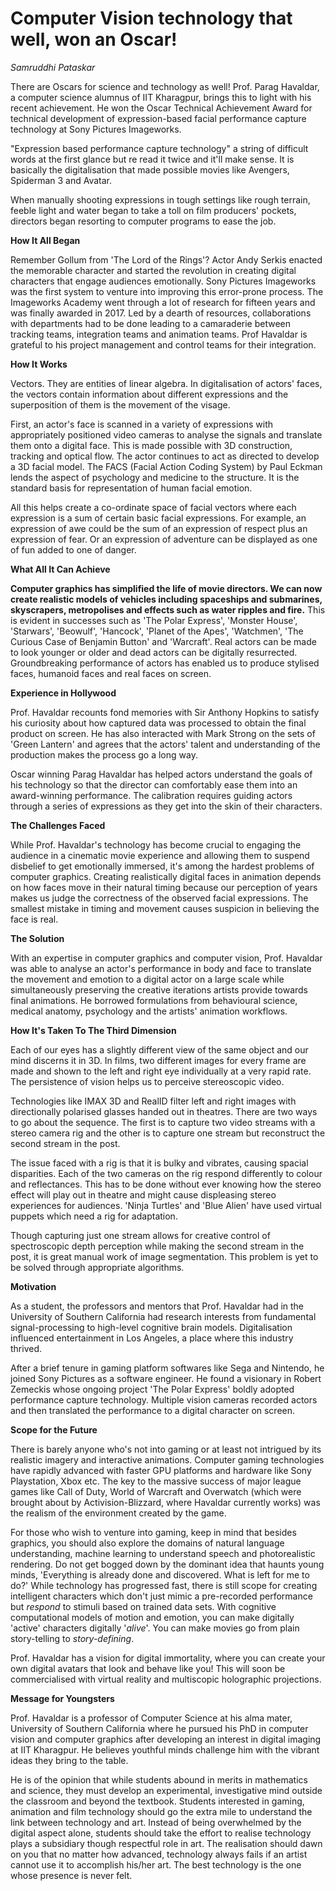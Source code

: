 

#  Computer Vision technology that well, won an Oscar!

_Samruddhi Pataskar_

There are Oscars for science and technology as well! Prof. Parag Havaldar, a computer science alumnus of IIT Kharagpur, brings this to light with his recent achievement. He won the Oscar Technical Achievement Award for technical development of expression-based facial performance capture technology at Sony Pictures Imageworks.

&quot;Expression based performance capture technology&quot; a string of difficult words at the first glance but re read it twice and it&#39;ll make sense. It is basically the digitalisation that made possible movies like Avengers, Spiderman 3 and Avatar.

When manually shooting expressions in tough settings like rough terrain, feeble light and water began to take a toll on film producers&#39; pockets, directors began resorting to computer programs to ease the job.

**How It All Began**

 Remember Gollum from &#39;The Lord of the Rings&#39;? Actor Andy Serkis enacted the memorable character and started the revolution in creating digital characters that engage audiences emotionally. Sony Pictures Imageworks was the first system to venture into improving this error-prone process. The Imageworks Academy went through a lot of research for fifteen years and was finally awarded in 2017. Led by a dearth of resources, collaborations with departments had to be done leading to a camaraderie between tracking teams, integration teams and animation teams. Prof Havaldar is grateful to his project management and control teams for their integration.



 

**How It Works**

 Vectors. They are entities of linear algebra. In digitalisation of actors&#39; faces, the vectors contain information about different expressions and the superposition of them is the movement of the visage.

 First, an actor&#39;s face is scanned in a variety of expressions with appropriately positioned video cameras to analyse the signals and translate them onto a digital face. This is made possible with 3D construction, tracking and optical flow. The actor continues to act as directed to develop a 3D facial model. The FACS (Facial Action Coding System) by Paul Eckman lends the aspect of psychology and medicine to the structure. It is the standard basis for representation of human facial emotion.

 All this helps create a co-ordinate space of facial vectors where each expression is a sum of certain basic facial expressions. For example, an expression of awe could be the sum of an expression of respect plus an expression of fear. Or an expression of adventure can be displayed as one of fun added to one of danger.



**What All It Can Achieve**

  **Computer graphics has simplified the life of movie directors. We can now create realistic models of vehicles including spaceships and submarines, skyscrapers, metropolises and effects such as water ripples and fire.** This is evident in successes such as &#39;The Polar Express&#39;, &#39;Monster House&#39;, &#39;Starwars&#39;, &#39;Beowulf&#39;, &#39;Hancock&#39;, &#39;Planet of the Apes&#39;, &#39;Watchmen&#39;, &#39;The Curious Case of Benjamin Button&#39; and &#39;Warcraft&#39;. Real actors can be made to look younger or older and dead actors can be digitally resurrected. Groundbreaking performance of actors has enabled us to produce stylised faces, humanoid faces and real faces on screen.

**Experience in Hollywood**

 Prof. Havaldar recounts fond memories with Sir Anthony Hopkins to satisfy his curiosity about how captured data was processed to obtain the final product on screen. He has also interacted with Mark Strong on the sets of &#39;Green Lantern&#39; and agrees that the actors&#39; talent and understanding of the production makes the process go a long way.

 Oscar winning Parag Havaldar has helped actors understand the goals of his technology so that the director can comfortably ease them into an award-winning performance. The calibration requires guiding actors through a series of expressions as they get into the skin of their characters.


**The Challenges Faced**

 While Prof. Havaldar&#39;s technology has become crucial to engaging the audience in a cinematic movie experience and allowing them to suspend disbelief to get emotionally immersed, it&#39;s among the hardest problems of computer graphics. Creating realistically digital faces in animation depends on how faces move in their natural timing because our perception of years makes us judge the correctness of the observed facial expressions. The smallest mistake in timing and movement causes suspicion in believing the face is real.

**The Solution**

 With an expertise in computer graphics and computer vision, Prof. Havaldar was able to analyse an actor&#39;s performance in body and face to translate the movement and emotion to a digital actor on a large scale while simultaneously preserving the creative iterations artists provide towards final animations. He borrowed formulations from behavioural science, medical anatomy, psychology and the artists&#39; animation workflows.

**How It&#39;s Taken To The Third Dimension**

 Each of our eyes has a slightly different view of the same object and our mind discerns it in 3D. In films, two different images for every frame are made and shown to the left and right eye individually at a very rapid rate. The persistence of vision helps us to perceive stereoscopic video.

 Technologies like IMAX 3D and RealID filter left and right images with directionally polarised glasses handed out in theatres. There are two ways to go about the sequence. The first is to capture two video streams with a stereo camera rig and the other is to capture one stream but reconstruct the second stream in the post.

 The issue faced with a rig is that it is bulky and vibrates, causing spacial disparities. Each of the two cameras on the rig respond differently to colour and reflectances. This has to be done without ever knowing how the stereo effect will play out in theatre and might cause displeasing stereo experiences for audiences. &#39;Ninja Turtles&#39; and &#39;Blue Alien&#39; have used virtual puppets which need a rig for adaptation.

 Though capturing just one stream allows for creative control of spectroscopic depth perception while making the second stream in the post, it is great manual work of image segmentation. This problem is yet to be solved through appropriate algorithms.

**Motivation**

 As a student, the professors and mentors that Prof. Havaldar had in the University of Southern California had research interests from fundamental signal-processing to high-level cognitive brain models. Digitalisation influenced entertainment in Los Angeles, a place where this industry thrived.

 After a brief tenure in gaming platform softwares like Sega and Nintendo, he joined Sony Pictures as a software engineer. He found a visionary in Robert Zemeckis whose ongoing project &#39;The Polar Express&#39; boldly adopted performance capture technology. Multiple vision cameras recorded actors and then translated the performance to a digital character on screen.

**Scope for the Future**

 There is barely anyone who&#39;s not into gaming or at least not intrigued by its realistic imagery and interactive animations. Computer gaming technologies have rapidly advanced with faster GPU platforms and hardware like Sony Playstation, Xbox etc. The key to the massive success of major league games like Call of Duty, World of Warcraft and Overwatch (which were brought about by Activision-Blizzard, where Havaldar currently works) was the realism of the environment created by the game.

 For those who wish to venture into gaming, keep in mind that besides graphics, you should also explore the domains of natural language understanding, machine learning to understand speech and photorealistic rendering. Do not get bogged down by the dominant idea that haunts young minds, &#39;Everything is already done and discovered. What is left for me to do?&#39; While technology has progressed fast, there is still scope for creating intelligent characters which don&#39;t just mimic a pre-recorded performance but _respond_ to stimuli based on trained data sets. With cognitive computational models of motion and emotion, you can make digitally &#39;active&#39; characters digitally &#39;_alive_&#39;. You can make movies go from plain story-telling to _story-defining_.

 Prof. Havaldar has a vision for digital immortality, where you can create your own digital avatars that look and behave like you! This will soon be commercialised with virtual reality and multiscopic holographic projections.

**Message for Youngsters**

 Prof. Havaldar is a professor of Computer Science at his alma mater, University of Southern California where he pursued his PhD in computer vision and computer graphics after developing an interest in digital imaging at IIT Kharagpur. He believes youthful minds challenge him with the vibrant ideas they bring to the table.

 He is of the opinion that while students abound in merits in mathematics and science, they must develop an experimental, investigative mind outside the classroom and beyond the textbook. Students interested in gaming, animation and film technology should go the extra mile to understand the link between technology and art. Instead of being overwhelmed by the digital aspect alone, students should take the effort to realise technology plays a subsidiary though respectful role in art. The realisation should dawn on you that no matter how advanced, technology always fails if an artist cannot use it to accomplish his/her art. The best technology is the one whose presence is never felt.